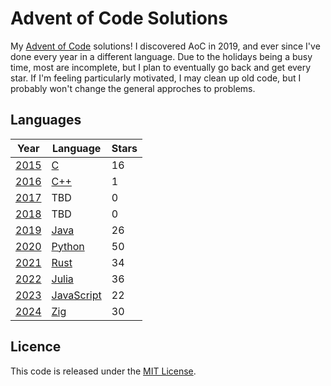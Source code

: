 # Advent of Code Solutions

My [Advent of Code](https://adventofcode.com) solutions! I discovered AoC
in 2019, and ever since I've done every year in a different language. Due to
the holidays being a busy time, most are incomplete, but I plan to eventually
go back and get every star. If I'm feeling particularly motivated, I may clean
up old code, but I probably won't change the general approches to problems.

## Languages

| Year                                  | Language                                                      | Stars |
| ------------------------------------- | ------------------------------------------------------------- | ----- |
| [2015](https://adventofcode.com/2015) | [C](<https://en.wikipedia.org/wiki/C_(programming_language)>) | 16    |
| [2016](https://adventofcode.com/2016) | [C++](https://en.wikipedia.org/wiki/C++)                      | 1     |
| [2017](https://adventofcode.com/2017) | TBD                                                           | 0     |
| [2018](https://adventofcode.com/2018) | TBD                                                           | 0     |
| [2019](https://adventofcode.com/2019) | [Java](https://www.oracle.com/java/)                          | 26    |
| [2020](https://adventofcode.com/2020) | [Python](https://www.python.org)                              | 50    |
| [2021](https://adventofcode.com/2021) | [Rust](https://www.rust-lang.org)                             | 34    |
| [2022](https://adventofcode.com/2022) | [Julia](https://julialang.org)                                | 36    |
| [2023](https://adventofcode.com/2023) | [JavaScript](https://en.wikipedia.org/wiki/JavaScript)        | 22    |
| [2024](https://adventofcode.com/2024) | [Zig](https://ziglang.org/)                                   | 30    |

## Licence

This code is released under the [MIT License](LICENSE.txt).
